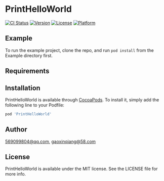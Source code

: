 # PrintHelloWorld

[![CI Status](https://img.shields.io/travis/569099804@qq.com/PrintHelloWorld.svg?style=flat)](https://travis-ci.org/569099804@qq.com/PrintHelloWorld)
[![Version](https://img.shields.io/cocoapods/v/PrintHelloWorld.svg?style=flat)](https://cocoapods.org/pods/PrintHelloWorld)
[![License](https://img.shields.io/cocoapods/l/PrintHelloWorld.svg?style=flat)](https://cocoapods.org/pods/PrintHelloWorld)
[![Platform](https://img.shields.io/cocoapods/p/PrintHelloWorld.svg?style=flat)](https://cocoapods.org/pods/PrintHelloWorld)

## Example

To run the example project, clone the repo, and run `pod install` from the Example directory first.

## Requirements

## Installation

PrintHelloWorld is available through [CocoaPods](https://cocoapods.org). To install
it, simply add the following line to your Podfile:

```ruby
pod 'PrintHelloWorld'
```

## Author

569099804@qq.com, gaoxinqiang@58.com

## License

PrintHelloWorld is available under the MIT license. See the LICENSE file for more info.

